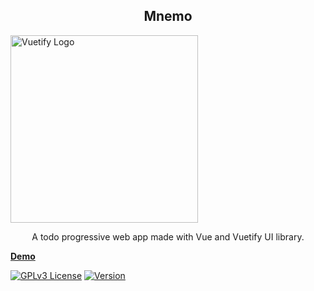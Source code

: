 <h2 align="center">Mnemo</h2>
<p>
  <a href="https://vuetifyjs.com" target="_blank">
    <img alt="Vuetify Logo" width="300" src="https://d2zuxmugggl957.cloudfront.net/img/mockup.png">
  </a>
</p>

<p align="center">A todo progressive web app made with Vue and Vuetify UI library.</p>

[**Demo**](https://d2zuxmugggl957.cloudfront.net)<br>

[![GPLv3 License](https://img.shields.io/badge/License-GPL%20v3-yellow.svg)](https://opensource.org/licenses/)
[![Version](https://badge.fury.io/gh/tterb%2FHyde.svg)](https://badge.fury.io/gh/tterb%2FHyde)